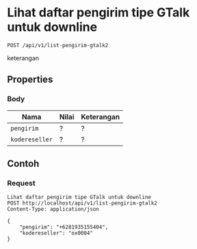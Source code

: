 # Lihat daftar pengirim tipe GTalk untuk downline
```http
POST /api/v1/list-pengirim-gtalk2
```
keterangan
## Properties
### Body
Nama  | Nilai | Keterangan
--- | --- | ---
<code>pengirim</code> | ? | ?
<code>kodereseller</code> | ? | ?

## Contoh

### Request
```http
Lihat daftar pengirim tipe GTalk untuk downline
POST http://localhost/api/v1/list-pengirim-gtalk2
Content-Type: application/json

{
    "pengirim": "+6281935155404",
    "kodereseller": "ox0004"
}
```
